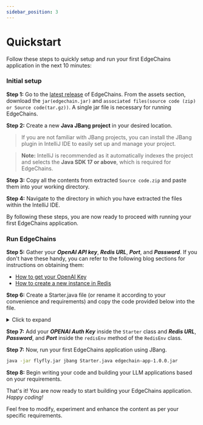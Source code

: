 ```yaml
---
sidebar_position: 3
---
```


# Quickstart

Follow these steps to quickly setup and run your first EdgeChains application in the next 10 minutes:

### Initial setup

**Step 1:** Go to the [latest release](https://github.com/arakoodev/EdgeChains/releases/tag/0.5.0) of EdgeChains. From the assets section, download the `jar(edgechain.jar)` and `associated files(source code (zip) or Source code(tar.gz))`. A single jar file is necessary for running EdgeChains.

**Step 2:** Create a new **Java JBang project** in your desired location.

> If you are not familiar with JBang projects, you can install the JBang plugin in IntelliJ IDE to easily set up and manage your project.

> **Note:** IntelliJ is recommended as it automatically indexes the project and selects the **Java SDK 17 or above**, which is required for EdgeChains.

**Step 3:** Copy all the contents from extracted `Source code.zip` and paste them into your working directory. 

**Step 4:** Navigate to the directory in which you have extracted the files within the IntelliJ IDE.

By following these steps, you are now ready to proceed with running your first EdgeChains application.

### Run EdgeChains

**Step 5:** Gather your **_OpenAI API key_**, **_Redis URL_**, **_Port_**, and ***Password***. If you don't have these handy, you can refer to the following blog sections for instructions on obtaining them:
- [How to get your OpenAI Key](https://www.arakoo.ai/blog/openai-api-key)
- [How to create a new instance in Redis](https://www.arakoo.ai/blog/redis)

**Step 6:** Create a Starter.java file (or rename it according to your convenience and requirements) and copy the code provided below into the file.
<details>
<summary>Click to expand</summary>

```java
package com.edgechain;

import com.edgechain.lib.configuration.RedisEnv;
import com.edgechain.lib.request.ArkRequest;
import com.edgechain.lib.response.ArkResponse;
import io.reactivex.rxjava3.core.Observable;
import org.springframework.boot.SpringApplication;
import org.springframework.boot.autoconfigure.SpringBootApplication;
import org.springframework.context.annotation.Bean;
import org.springframework.web.bind.annotation.*;

import static com.edgechain.lib.constants.EndpointConstants.*;

@SpringBootApplication
public class Starter {

    private final String OPENAI_AUTH_KEY = ""; // YOUR OPENAI KEY
    private final String PINECONE_AUTH_KEY = ""; // YOUR PINECONE API KEY
    private final String PINECONE_QUERY_API = ""; // YOUR PINECONE QUERY API
    private final String PINECONE_UPSERT_API = ""; // YOUR PINECONE UPSERT API
    private final String PINECONE_DELETE = ""; // YOUR PINECONE DELETE

    public static void main(String[] args) {
        System.setProperty("server.port", "8080");
        SpringApplication.run(Starter.class, args);
    }

    @Bean
    public RedisEnv redisEnv() {
        RedisEnv redisEnv = new RedisEnv();
        redisEnv.setUrl("");
        redisEnv.setPort(12285);
        redisEnv.setUsername("default");
        redisEnv.setPassword("");
        redisEnv.setTtl(3600); // Configuring ttl for HistoryContext;
        return redisEnv;
    }

    @RestController
    @RequestMapping("/v1/examples")
    public class ExampleController {

      // ArkRequest can only accept Content-Type application/json & multipart/form-data ~ Define explicitly in your client.
        @GetMapping
        public ArkResponse m1(ArkRequest arkRequest) {
            return new ArkResponse(Observable.just("Hello, My Starter API is working...."));
        }
    }
}
```
</details>

**Step 7:** Add your _**OPENAI Auth Key**_ inside the `Starter` class and _**Redis URL**_, _**Password**_, and _**Port**_ inside the `redisEnv` method of the `RedisEnv` class.

**Step 7:** Now, run your first EdgeChains application using JBang.

```bash
java -jar flyfly.jar jbang Starter.java edgechain-app-1.0.0.jar
```

**Step 8:** Begin writing your code and building your LLM applications based on your requirements.

That's it! You are now ready to start building your EdgeChains application. _Happy coding!_ 

Feel free to modify, experiment and enhance the content as per your specific requirements.




